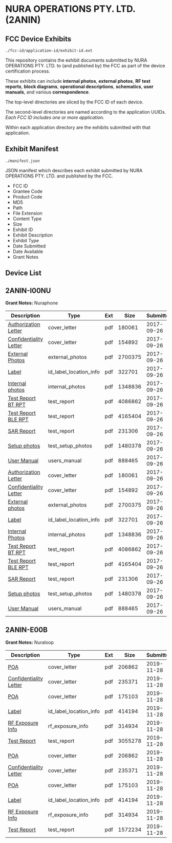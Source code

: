 # NURA OPERATIONS PTY. LTD. (2ANIN)
## FCC Device Exhibits

```
./fcc-id/application-id/exhibit-id.ext
```

This repository contains the exhibit documents submitted by NURA OPERATIONS PTY. LTD. to (and published by) the FCC as part of the device certification process.

These exhibits can include **internal photos**, **external photos**, **RF test reports**, **block diagrams**, **operational descriptions**, **schematics**, **user manuals**, and various **correspondence**.

The top-level directories are sliced by the FCC ID of each device.

The second-level directories are named according to the application UUIDs. *Each FCC ID includes one or more application.*

Within each application directory are the exhibits submitted with that application. 

## Exhibit Manifest

```
./manifest.json
```

JSON manifest which describes each exhibit submitted by NURA OPERATIONS PTY. LTD. and published by the FCC.

- FCC ID
- Grantee Code
- Product Code
- MD5
- Path
- File Extension
- Content Type
- Size
- Exhibit ID
- Exhibit Description
- Exhibit Type
- Date Submitted
- Date Available
- Grant Notes

## Device List
## 2ANIN-I00NU
**Grant Notes:** Nuraphone

| Description | Type | Ext | Size | Submitted | Available |
| ----------- | ---- | --- | ---- | --------- | --------- |
| [Authorization Letter](2ANIN-I00NU/1aec842a20abae1d55913640928cf35a/3580401.pdf) | cover_letter | pdf | 180061 | 2017-09-26 | 2017-09-26 |
| [Confidentiality Letter](2ANIN-I00NU/1aec842a20abae1d55913640928cf35a/3580406.pdf) | cover_letter | pdf | 154892 | 2017-09-26 | 2017-09-26 |
| [External Photos](2ANIN-I00NU/1aec842a20abae1d55913640928cf35a/3580409.pdf) | external_photos | pdf | 2700375 | 2017-09-26 | 2017-09-26 |
| [Label](2ANIN-I00NU/1aec842a20abae1d55913640928cf35a/3580403.pdf) | id_label_location_info | pdf | 322701 | 2017-09-26 | 2017-09-26 |
| [Internal photos](2ANIN-I00NU/1aec842a20abae1d55913640928cf35a/3580405.pdf) | internal_photos | pdf | 1348836 | 2017-09-26 | 2017-09-26 |
| [Test Report BT RPT](2ANIN-I00NU/1aec842a20abae1d55913640928cf35a/3580411.pdf) | test_report | pdf | 4086862 | 2017-09-26 | 2017-09-26 |
| [Test Report BLE RPT](2ANIN-I00NU/1aec842a20abae1d55913640928cf35a/3580412.pdf) | test_report | pdf | 4165404 | 2017-09-26 | 2017-09-26 |
| [SAR Report](2ANIN-I00NU/1aec842a20abae1d55913640928cf35a/3580413.pdf) | test_report | pdf | 231306 | 2017-09-26 | 2017-09-26 |
| [Setup photos](2ANIN-I00NU/1aec842a20abae1d55913640928cf35a/3580410.pdf) | test_setup_photos | pdf | 1480378 | 2017-09-26 | 2017-09-26 |
| [User Manual](2ANIN-I00NU/1aec842a20abae1d55913640928cf35a/3580408.pdf) | users_manual | pdf | 888465 | 2017-09-26 | 2017-09-26 |
| [Authorization Letter](2ANIN-I00NU/e48e331422e326b8d285299cd5d01982/3580401.pdf) | cover_letter | pdf | 180061 | 2017-09-26 | 2017-09-26 |
| [Confidentiality Letter](2ANIN-I00NU/e48e331422e326b8d285299cd5d01982/3580406.pdf) | cover_letter | pdf | 154892 | 2017-09-26 | 2017-09-26 |
| [External photos](2ANIN-I00NU/e48e331422e326b8d285299cd5d01982/3580409.pdf) | external_photos | pdf | 2700375 | 2017-09-26 | 2017-09-26 |
| [Label](2ANIN-I00NU/e48e331422e326b8d285299cd5d01982/3580403.pdf) | id_label_location_info | pdf | 322701 | 2017-09-26 | 2017-09-26 |
| [Internal Photos](2ANIN-I00NU/e48e331422e326b8d285299cd5d01982/3580405.pdf) | internal_photos | pdf | 1348836 | 2017-09-26 | 2017-09-26 |
| [Test Report BT RPT](2ANIN-I00NU/e48e331422e326b8d285299cd5d01982/3580411.pdf) | test_report | pdf | 4086862 | 2017-09-26 | 2017-09-26 |
| [Test Report BLE RPT](2ANIN-I00NU/e48e331422e326b8d285299cd5d01982/3580412.pdf) | test_report | pdf | 4165404 | 2017-09-26 | 2017-09-26 |
| [SAR Report](2ANIN-I00NU/e48e331422e326b8d285299cd5d01982/3580413.pdf) | test_report | pdf | 231306 | 2017-09-26 | 2017-09-26 |
| [Setup photos](2ANIN-I00NU/e48e331422e326b8d285299cd5d01982/3580410.pdf) | test_setup_photos | pdf | 1480378 | 2017-09-26 | 2017-09-26 |
| [User Manual](2ANIN-I00NU/e48e331422e326b8d285299cd5d01982/3580408.pdf) | users_manual | pdf | 888465 | 2017-09-26 | 2017-09-26 |
## 2ANIN-E00B
**Grant Notes:** Nuraloop

| Description | Type | Ext | Size | Submitted | Available |
| ----------- | ---- | --- | ---- | --------- | --------- |
| [POA](2ANIN-E00B/f84c6e11e71c5c34ac8ea88f3e0d8464/4531046.pdf) | cover_letter | pdf | 206862 | 2019-11-28 | 2019-11-28 |
| [Confidentiality Letter](2ANIN-E00B/f84c6e11e71c5c34ac8ea88f3e0d8464/4531047.pdf) | cover_letter | pdf | 235371 | 2019-11-28 | 2019-11-28 |
| [POA](2ANIN-E00B/f84c6e11e71c5c34ac8ea88f3e0d8464/4531048.pdf) | cover_letter | pdf | 175103 | 2019-11-28 | 2019-11-28 |
| [Label](2ANIN-E00B/f84c6e11e71c5c34ac8ea88f3e0d8464/4531053.pdf) | id_label_location_info | pdf | 414194 | 2019-11-28 | 2019-11-28 |
| [RF Exposure Info](2ANIN-E00B/f84c6e11e71c5c34ac8ea88f3e0d8464/4531058.pdf) | rf_exposure_info | pdf | 314934 | 2019-11-28 | 2019-11-28 |
| [Test Report](2ANIN-E00B/f84c6e11e71c5c34ac8ea88f3e0d8464/4531057.pdf) | test_report | pdf | 3055278 | 2019-11-28 | 2019-11-28 |
| [POA](2ANIN-E00B/61779f2531414caac2ee3d09dad8c2a8/4531046.pdf) | cover_letter | pdf | 206862 | 2019-11-28 | 2019-11-28 |
| [Confidentiality Letter](2ANIN-E00B/61779f2531414caac2ee3d09dad8c2a8/4531047.pdf) | cover_letter | pdf | 235371 | 2019-11-28 | 2019-11-28 |
| [POA](2ANIN-E00B/61779f2531414caac2ee3d09dad8c2a8/4531048.pdf) | cover_letter | pdf | 175103 | 2019-11-28 | 2019-11-28 |
| [Label](2ANIN-E00B/61779f2531414caac2ee3d09dad8c2a8/4531053.pdf) | id_label_location_info | pdf | 414194 | 2019-11-28 | 2019-11-28 |
| [RF Exposure Info](2ANIN-E00B/61779f2531414caac2ee3d09dad8c2a8/4531058.pdf) | rf_exposure_info | pdf | 314934 | 2019-11-28 | 2019-11-28 |
| [Test Report](2ANIN-E00B/61779f2531414caac2ee3d09dad8c2a8/4531092.pdf) | test_report | pdf | 1572234 | 2019-11-28 | 2019-11-28 |
